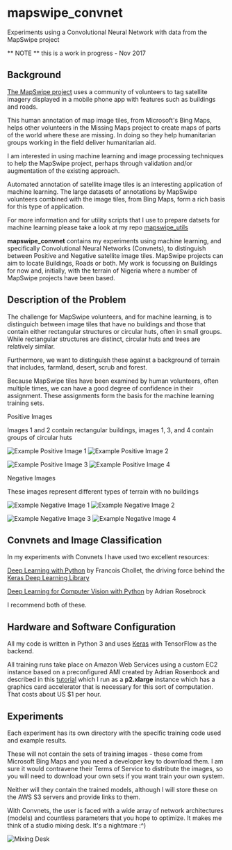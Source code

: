 # mapswipe_convnet

Experiments using a Convolutional Neural Network with data from the MapSwipe project

** NOTE ** this is a work in progress - Nov 2017


## Background

[The MapSwipe project](http://mapswipe.org/) uses a community of volunteers to tag satellite imagery displayed in a mobile phone app with features such as buildings and roads.

This human annotation of map image tiles, from Microsoft's Bing Maps, helps other volunteers in the Missing Maps project to create maps of parts of the world where these are missing. In doing so they help humanitarian groups working in the field deliver humanitarian aid.

I am interested in using machine learning and image processing techniques to help the MapSwipe project, perhaps through validation and/or augmentation of the existing approach.

Automated annotation of satellite image tiles is an interesting application of machine learning. The large datasets of annotations by MapSwipe volunteers combined with the image tiles, from Bing Maps, form a rich basis for this type of application.

For more information and for utility scripts that I use to prepare datsets for machine learning please take a look at my repo
[mapswipe_utils](https://github.com/craic/mapswipe_utils)

**mapswipe_convnet** contains my experiments using machine learning, and specifically Convolutional Neural Networks (Convnets), to
distinguish between Positive and Negative satellite image tiles. MapSwipe projects can aim to locate Buildings, Roads or both.
My work is focussing on Buildings for now and, initially, with the terrain of Nigeria where a number of MapSwipe projects have been based.

## Description of the Problem

The challenge for MapSwipe volunteers, and for machine learning, is to distinguich between image tiles that have no buildings and those that contain either
rectangular structures or circular huts, often in small groups. While rectangular structures are distinct, circular huts and trees are relatively similar.

Furthermore, we want to distinguish these against a background of terrain that includes, farmland, desert, scrub and forest.

Because MapSwipe tiles have been examined by human volunteers, often multiple times, we can have a good degree of
confidence in their assignment. These assignments form the basis for the machine learning training sets.

Positive Images

Images 1 and 2 contain rectangular buildings, images 1, 3, and 4 contain groups of circular huts

![Example Positive Image 1](images/example_positive_1.jpg)
![Example Positive Image 2](images/example_positive_2.jpg)

![Example Positive Image 3](images/example_positive_3.jpg)
![Example Positive Image 4](images/example_positive_4.jpg)

Negative Images

These images represent different types of terrain with no buildings

![Example Negative Image 1](images/example_negative_1.jpg)
![Example Negative Image 2](images/example_negative_2.jpg)

![Example Negative Image 3](images/example_negative_3.jpg)
![Example Negative Image 4](images/example_negative_4.jpg)


## Convnets and Image Classification

In my experiments with Convnets I have used two excellent resources:

[Deep Learning with Python](https://www.manning.com/books/deep-learning-with-python) by Francois Chollet,
the driving force behind the [Keras Deep Learning Library](https://keras.io/)

[Deep Learning for Computer Vision with Python](https://www.pyimagesearch.com/deep-learning-computer-vision-python-book/)
by Adrian Rosebrock

I recommend both of these.

## Hardware and Software Configuration

All my code is written in Python 3 and uses [Keras](https://keras.io/) with TensorFlow as the backend.

All training runs take place on Amazon Web Services using a custom EC2 instance based on a preconfigured AMI created by Adrian Rosenbock and
described in this [tutorial](https://www.pyimagesearch.com/2017/09/20/pre-configured-amazon-aws-deep-learning-ami-with-python/)
which I run as a **p2.xlarge** instance which has a graphics card accelerator that is necessary for this sort of
computation. That costs about US $1 per hour.


## Experiments

Each experiment has its own directory with the specific training code used and example results.

These will not contain the sets of training images - these come from Microsoft Bing Maps and you need a developer key to download them.
I am sure it would contravene their Terms of Service to distribute the images, so you will need to download your own
sets if you want train your own system.

Neither will they contain the trained models, although I will store these on the AWS S3 servers and provide links to them.

With Convnets, the user is faced with a wide array of network architectures (models) and countless parameters that you
hope to optimize. It makes me think of a studio mixing desk. It's a nightmare :^)

![Mixing Desk](images/mixing_desk_600.png)




